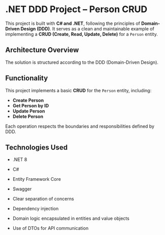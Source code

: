 # .NET DDD Project – Person CRUD

This project is built with **C# and .NET**, following the principles of **Domain-Driven Design (DDD)**. It serves as a clean and maintainable example of implementing a **CRUD (Create, Read, Update, Delete)** for a `Person` entity.

## Architecture Overview

The solution is structured according to the DDD (Domain-Driven Design).

## Functionality

This project implements a basic **CRUD** for the `Person` entity, including:

- **Create Person**
- **Get Person by ID**
- **Update Person**
- **Delete Person**

Each operation respects the boundaries and responsibilities defined by DDD.

## Technologies Used

- .NET 8
- C#
- Entity Framework Core
- Swagger 

- Clear separation of concerns
- Dependency injection
- Domain logic encapsulated in entities and value objects
- Use of DTOs for API communication

